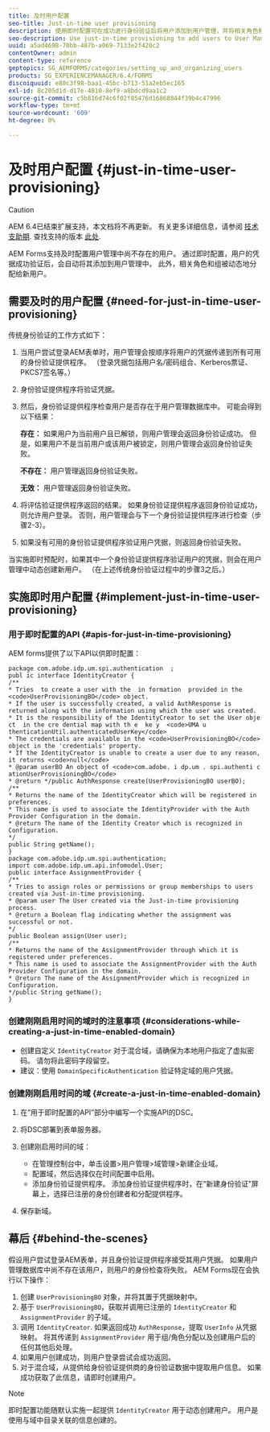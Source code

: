 ```yaml
---
title: 及时用户配置
seo-title: Just-in-time user provisioning
description: 使用即时配置可在成功进行身份验证后将用户添加到用户管理，并将相关角色和组动态分配给新用户。
seo-description: Use just-in-time provisioning to add users to User Management after successfull authentication and dynamically assign relevant roles and groups to the new user.
uuid: a5ad4698-70bb-487b-a069-7133e2f420c2
contentOwner: admin
content-type: reference
geptopics: SG_AEMFORMS/categories/setting_up_and_organizing_users
products: SG_EXPERIENCEMANAGER/6.4/FORMS
discoiquuid: e80c3f98-baa1-45bc-b713-51a2eb5ec165
exl-id: 8c205d1d-d17e-4810-8ef9-a8bdcd9aa1c2
source-git-commit: c5b816d74c6f02f85476d16868844f39b4c47996
workflow-type: tm+mt
source-wordcount: '609'
ht-degree: 0%

---
```


# 及时用户配置 {#just-in-time-user-provisioning}

>[!CAUTION]
>
>AEM 6.4已结束扩展支持，本文档将不再更新。 有关更多详细信息，请参阅 [技术支助期](https://helpx.adobe.com/cn/support/programs/eol-matrix.html). 查找支持的版本 [此处](https://experienceleague.adobe.com/docs/).

AEM Forms支持及时配置用户管理中尚不存在的用户。 通过即时配置，用户的凭据成功验证后，会自动将其添加到用户管理中。 此外，相关角色和组被动态地分配给新用户。

## 需要及时的用户配置 {#need-for-just-in-time-user-provisioning}

传统身份验证的工作方式如下：

1. 当用户尝试登录AEM表单时，用户管理会按顺序将用户的凭据传递到所有可用的身份验证提供程序。 （登录凭据包括用户名/密码组合、Kerberos票证、PKCS7签名等。）
1. 身份验证提供程序将验证凭据。
1. 然后，身份验证提供程序检查用户是否存在于用户管理数据库中。 可能会得到以下结果：

   **存在：** 如果用户为当前用户且已解锁，则用户管理会返回身份验证成功。 但是，如果用户不是当前用户或该用户被锁定，则用户管理会返回身份验证失败。

   **不存在：** 用户管理返回身份验证失败。

   **无效：** 用户管理返回身份验证失败。

1. 将评估验证提供程序返回的结果。 如果身份验证提供程序返回身份验证成功，则允许用户登录。 否则，用户管理会与下一个身份验证提供程序进行检查（步骤2-3）。
1. 如果没有可用的身份验证提供程序验证用户凭据，则返回身份验证失败。

当实施即时预配时，如果其中一个身份验证提供程序验证用户的凭据，则会在用户管理中动态创建新用户。 （在上述传统身份验证过程中的步骤3之后。）

## 实施即时用户配置 {#implement-just-in-time-user-provisioning}

### 用于即时配置的API {#apis-for-just-in-time-provisioning}

AEM forms提供了以下API以供即时配置：

```as3
package com.adobe.idp.um.spi.authentication  ; 
publ ic interface IdentityCreator { 
/** 
* Tries  to create a user with the  in formation  provided in the <code>UserProvisioningBO</code> object. 
* If the user is successfully created, a valid AuthResponse is returned along with the information using which the user was created. 
* It is the responsibility of the IdentityCreator to set the User obje ct  in the cre dential map with th e  ke y  <code>UMA u thenticationUtil.authenticatedUserKey</code> 
* The credentials are available in the <code>UserProvisioningBO</code> object in the 'credentials' property. 
* If the IdentityCreator is unable to create a user due to any reason, it returns <code>null</code> 
* @param userBO An object of <code>com.adobe. i dp.um . spi.authenti c ationUserProvisioningBO</code> 
* @return */public AuthResponse create(UserProvisioningBO userBO); 
/** 
* Returns the name of the IdentityCreator which will be registered in preferences. 
* This name is used to associate the IdentityProvider with the Auth Provider Configuration in the domain. 
* @return The name of the Identity Creator which is recognized in Configuration. 
*/ 
public String getName(); 
} 
package com.adobe.idp.um.spi.authentication; 
import com.adobe.idp.um.api.infomodel.User; 
public interface AssignmentProvider { 
/** 
* Tries to assign roles or permissions or group memberships to users created via Just-in-time provisioning. 
* @param user The User created via the Just-in-time provisioning process. 
* @return a Boolean flag indicating whether the assignment was successful or not. 
*/ 
public Boolean assign(User user); 
/** 
* Returns the name of the AssignmentProvider through which it is registered under preferences. 
* This name is used to associate the AssignmentProvider with the Auth Provider Configuration in the domain. 
* @return The name of the AssignmentProvider which is recognized in Configuration. 
*/public String getName(); 
}
```

### 创建刚刚启用时间的域时的注意事项 {#considerations-while-creating-a-just-in-time-enabled-domain}

* 创建自定义 `IdentityCreator` 对于混合域，请确保为本地用户指定了虚拟密码。 请勿将此密码字段留空。
* 建议：使用 `DomainSpecificAuthentication` 验证特定域的用户凭据。

### 创建刚刚启用时间的域 {#create-a-just-in-time-enabled-domain}

1. 在“用于即时配置的API”部分中编写一个实施API的DSC。
1. 将DSC部署到表单服务器。
1. 创建刚启用时间的域：

   * 在管理控制台中，单击设置>用户管理>域管理>新建企业域。
   * 配置域，然后选择仅在时间配置中启用。 <!--Fix broken link (See Setting up and managing domains).-->
   * 添加身份验证提供程序。 添加身份验证提供程序时，在“新建身份验证”屏幕上，选择已注册的身份创建者和分配提供程序。

1. 保存新域。

## 幕后 {#behind-the-scenes}

假设用户尝试登录AEM表单，并且身份验证提供程序接受其用户凭据。 如果用户管理数据库中尚不存在该用户，则用户的身份检查将失败。 AEM Forms现在会执行以下操作：

1. 创建 `UserProvisioningBO` 对象，并将其置于凭据映射中。
1. 基于 `UserProvisioningBO`，获取并调用已注册的 `IdentityCreator` 和 `AssignmentProvider` 的子域。
1. 调用 `IdentityCreator`. 如果返回成功 `AuthResponse`，提取 `UserInfo` 从凭据映射。 将其传递到 `AssignmentProvider` 用于组/角色分配以及创建用户后的任何其他后处理。
1. 如果用户创建成功，则用户登录尝试会成功返回。
1. 对于混合域，从提供给身份验证提供商的身份验证数据中提取用户信息。 如果成功获取了此信息，请即时创建用户。

>[!NOTE]
>
>即时配置功能随默认实施一起提供 `IdentityCreator` 用于动态创建用户。 用户是使用与域中目录关联的信息创建的。
